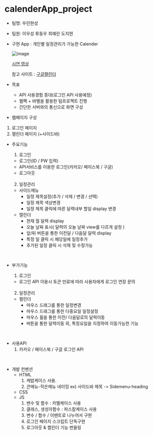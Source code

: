 # calenderApp_project

- 팀명: 우린현성

- 팀원: 이우성 류동우 최예린 도지현

- 구현 App : 개인별 일정관리가 가능한 Calender

  ![image](https://user-images.githubusercontent.com/62285872/85980067-a2b76500-ba1c-11ea-919c-36726f749fff.png)

  [시연 영상](https://www.loom.com/share/ff5b4fa3b07c409b83107cf0eaed0771)

  참고 사이트 : [구글캘린더](https://calendar.google.com/calendar/r)

- 목표

  - API 사용경험 증대(로그인 API 사용예정)
  - 웹팩 + 바벨을 활용한 팀프로젝트 진행
  - 간단한 서버와의 통신으로 화면 구성

- 웹페이지 구성

1. 로그인 페이지 
2. 캘린더 페이지 (+사이드바)

- 주요기능

  1. 로그인

  - 로그인(ID / PW 입력)
  - API서비스를 이용한 로그인(카카오/ 페이스북 / 구글)
  - 로그아웃

  <br>

  2.  일정관리

  - 사이드메뉴
    - 일정 제목설정(추가 / 삭제 / 변경 / 선택)
    - 일정 제목 색상변경
    - 일정 제목 클릭에 따른 달력내부 할일 display 변경
  - 캘린더
    - 현재 월 달력 display
    - 오늘 날짜 표시( 달력의 오늘 날짜 view를 다르게 설정 )
    - 앞/뒤 버튼을 통한 이전달 / 다음달 달력 display
    - 특정 일 클릭 시 해당일에 일정추가
    - 추가된 일정 클릭 시 삭제 및 수정가능

<br>

- 부가기능

  1. 로그인

  - 로그인 API 이용시 토큰 만료에 따라 사용자에게 로그인 연장 문의

  <br>

  2. 일정관리

  - 캘린더
    - 마우스 드래그를 통한 일정변경
    - 마우스 드래그를 통한 다중요일 일정설정
    - 마우스 휠을 통한 이전/ 다음달로의 달력이동
    - 버튼을 통한 달력이동 외, 특정요일을 지정하여 이동가능한 기능

<br>

- 사용API
  1. 카카오 / 페이스북 / 구글 로그인 API

<br>

- 개발 컨벤션
  - HTML
    1. 케밥케이스 사용.
    2. 큰메뉴-작은메뉴 네이밍 ex) 사이드바 제목 -> Sidemenu-heading
  - CSS
  - JS
    1. 변수 및 함수 : 카멜케이스 사용
    2. 클래스, 생성자함수 : 파스칼케이스 사용
    3. 변수 / 함수 / 이벤트로 나누어서 구현
    4. 로그인 페이지 스크립트 단독구현
    5. 로그아웃 & 캘린더 기능 번들링